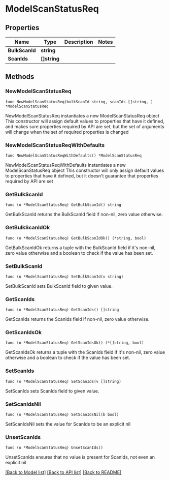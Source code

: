 # ModelScanStatusReq

## Properties

Name | Type | Description | Notes
------------ | ------------- | ------------- | -------------
**BulkScanId** | **string** |  | 
**ScanIds** | **[]string** |  | 

## Methods

### NewModelScanStatusReq

`func NewModelScanStatusReq(bulkScanId string, scanIds []string, ) *ModelScanStatusReq`

NewModelScanStatusReq instantiates a new ModelScanStatusReq object
This constructor will assign default values to properties that have it defined,
and makes sure properties required by API are set, but the set of arguments
will change when the set of required properties is changed

### NewModelScanStatusReqWithDefaults

`func NewModelScanStatusReqWithDefaults() *ModelScanStatusReq`

NewModelScanStatusReqWithDefaults instantiates a new ModelScanStatusReq object
This constructor will only assign default values to properties that have it defined,
but it doesn't guarantee that properties required by API are set

### GetBulkScanId

`func (o *ModelScanStatusReq) GetBulkScanId() string`

GetBulkScanId returns the BulkScanId field if non-nil, zero value otherwise.

### GetBulkScanIdOk

`func (o *ModelScanStatusReq) GetBulkScanIdOk() (*string, bool)`

GetBulkScanIdOk returns a tuple with the BulkScanId field if it's non-nil, zero value otherwise
and a boolean to check if the value has been set.

### SetBulkScanId

`func (o *ModelScanStatusReq) SetBulkScanId(v string)`

SetBulkScanId sets BulkScanId field to given value.


### GetScanIds

`func (o *ModelScanStatusReq) GetScanIds() []string`

GetScanIds returns the ScanIds field if non-nil, zero value otherwise.

### GetScanIdsOk

`func (o *ModelScanStatusReq) GetScanIdsOk() (*[]string, bool)`

GetScanIdsOk returns a tuple with the ScanIds field if it's non-nil, zero value otherwise
and a boolean to check if the value has been set.

### SetScanIds

`func (o *ModelScanStatusReq) SetScanIds(v []string)`

SetScanIds sets ScanIds field to given value.


### SetScanIdsNil

`func (o *ModelScanStatusReq) SetScanIdsNil(b bool)`

 SetScanIdsNil sets the value for ScanIds to be an explicit nil

### UnsetScanIds
`func (o *ModelScanStatusReq) UnsetScanIds()`

UnsetScanIds ensures that no value is present for ScanIds, not even an explicit nil

[[Back to Model list]](../README.md#documentation-for-models) [[Back to API list]](../README.md#documentation-for-api-endpoints) [[Back to README]](../README.md)


